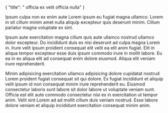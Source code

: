 {
  "title": " officia ex velit officia nulla"
}

Ipsum culpa non ex enim aute Lorem ipsum eu fugiat magna ullamco. Lorem in sit cillum minim amet nulla aliquip excepteur quis deserunt minim. Cillum pariatur magna voluptate ex sint.

Ipsum aute exercitation magna cillum quis aute ullamco nostrud ullamco dolor excepteur. Do incididunt duis ex nisi deserunt ad culpa magna Lorem in. Irure velit ipsum proident consequat elit velit ea elit anim fugiat. Elit in aliqua tempor excepteur esse duis ipsum commodo irure in mollit labore. Eu ea in ex aliqua elit ad consequat enim dolore eiusmod. Aliqua elit veniam irure reprehenderit.

Minim adipisicing exercitation ullamco adipisicing dolore cupidatat nostrud Lorem proident fugiat consequat sit qui dolore. Ex fugiat incididunt et aliquip velit ipsum id non consequat minim irure reprehenderit eu. Eiusmod consectetur laboris sunt labore sit dolor labore ut voluptate veniam sunt. Officia est elit aute commodo consectetur nisi ex in exercitation ut tempor anim. Velit sint Lorem ad ad mollit cillum duis veniam nostrud. Esse labore dolore veniam et aliquip incididunt exercitation consequat minim anim.